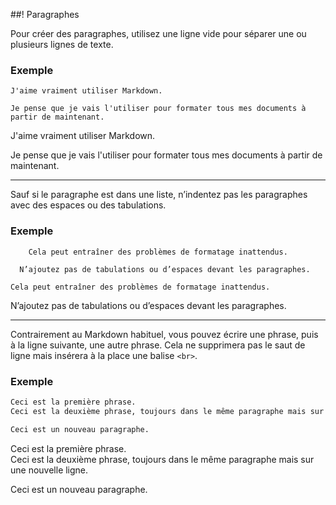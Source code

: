 ##! Paragraphes

Pour créer des paragraphes, utilisez une ligne vide pour séparer une ou plusieurs lignes de texte.

### Exemple
```
J'aime vraiment utiliser Markdown.

Je pense que je vais l'utiliser pour formater tous mes documents à partir de maintenant.
```

J'aime vraiment utiliser Markdown.

Je pense que je vais l'utiliser pour formater tous mes documents à partir de maintenant.

---

Sauf si le paragraphe est dans une liste, n’indentez pas les paragraphes avec des espaces ou des tabulations.

### Exemple
```
    Cela peut entraîner des problèmes de formatage inattendus.

  N’ajoutez pas de tabulations ou d’espaces devant les paragraphes.
```

    Cela peut entraîner des problèmes de formatage inattendus.

  N’ajoutez pas de tabulations ou d’espaces devant les paragraphes.

---

Contrairement au Markdown habituel, vous pouvez écrire une phrase, puis à la ligne suivante, une autre phrase. Cela ne supprimera pas le saut de ligne mais insérera à la place une balise `<br>`.

### Exemple

```md
Ceci est la première phrase.
Ceci est la deuxième phrase, toujours dans le même paragraphe mais sur une nouvelle ligne.

Ceci est un nouveau paragraphe.
```

Ceci est la première phrase.  
Ceci est la deuxième phrase, toujours dans le même paragraphe mais sur une nouvelle ligne.

Ceci est un nouveau paragraphe.
